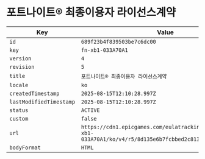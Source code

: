 # 포트나이트® 최종이용자 라이선스계약

| Key | Value |
| --- | ----- |
| `id` | `689f23b4f839503be7c6dc00` |
| `key` | `fn-xb1-033A70A1` |
| `version` | `4` |
| `revision` | `5` |
| `title` | `포트나이트® 최종이용자 라이선스계약` |
| `locale` | `ko` |
| `createdTimestamp` | `2025-08-15T12:10:28.997Z` |
| `lastModifiedTimestamp` | `2025-08-15T12:10:28.997Z` |
| `status` | `ACTIVE` |
| `custom` | `false` |
| `url` | `https://cdn1.epicgames.com/eulatracking-download/fn-xb1-033A70A1/ko/v4/r5/8d135e6b7fcbbed2c8137eeacbfa2dbf.pdf` |
| `bodyFormat` | `HTML` |

